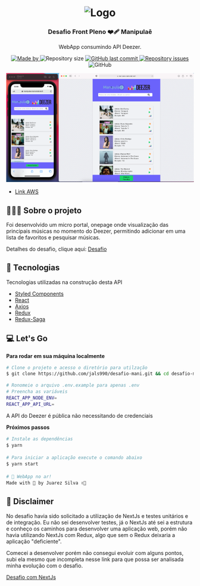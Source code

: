 <h1 align="center">
  <img alt="Logo" src="https://web.manipulae.com.br/_next/static/images/logo@2x-aefbf3fe777b1b64334b5a2724597f60.png" width="200px">
</h1>

<h3 align="center">
  Desafio Front Pleno ❤️‍🩹 Manipulaê
</h3>

<p align="center">WebApp consumindo API Deezer.</p>

<p align="center">
  <a href="https://www.linkedin.com/in/juarezsilva/" target="_blank" rel="noopener noreferrer">
    <img alt="Made by" src="https://img.shields.io/badge/made%20by-juarez%20silva-%23FF9000">
  </a>

  <img alt="Repository size" src="https://img.shields.io/github/repo-size/jals990/desafio-mani?color=%23FF9000">

  <a href="https://github.com/jals990/desafio-mani/commits/master">
    <img alt="GitHub last commit" src="https://img.shields.io/github/last-commit/jals990/desafio-mani?color=%23FF9000">
  </a>

  <a href="https://github.com/jals990/desafio-mani/issues">
    <img alt="Repository issues" src="https://img.shields.io/github/issues/jals990/desafio-mani?color=%23FF9000">
  </a>

  <img alt="GitHub" src="https://img.shields.io/github/license/jals990/desafio-mani?color=%23FF9000">
</p>

![Screenshot](screenshot.png)

- [Link AWS](https://manipulae.kairoslab.tech)

## 🧑🏽‍💻 Sobre o projeto

Foi desenvolvido um micro portal, onepage onde visualização das principais músicas no momento do Deezer, permitindo adicionar em uma lista de favoritos e pesquisar músicas.

Detalhes do desafio, clique aqui: [Desafio](https://github.com/manipulaeHealth/desafio-front-pleno/blob/main/README.md)<br />

## 🚀 Tecnologias

Tecnologias utilizadas na construção desta API

- [Styled Components](https://github.com/styled-components/styled-components)
- [React](https://reactjs.org)
- [Axios](https://github.com/axios/axios)
- [Redux](https://github.com/topics/redux)
- [Redux-Saga](https://github.com/redux-saga/redux-saga)

## 💻 Let's Go

**Para rodar em sua máquina localmente**

```bash
# Clone o projeto e acesso o diretório para utilzação
$ git clone https://github.com/jals990/desafio-mani.git && cd desafio-mani
```

```bash
# Ronomeie o arquivo .env.example para apenas .env
# Preencha as variáveis 
REACT_APP_NODE_ENV=
REACT_APP_API_URL=
```

A API do Deezer é pública não necessitando de credenciais<br />

**Próximos passos**

```bash
# Instale as dependências
$ yarn

# Para iniciar a aplicação execute o comando abaixo
$ yarn start

# 🚀 WebApp no ar!
Made with 🚀 by Juarez Silva ✌🏾
```

## 👀 Disclaimer

No desafio havia sido solicitado a utilização de NextJs e testes unitários e de integração. Eu não sei desenvolver testes, já o NextJs até sei a estrutura e conheço os caminhos para desenvolver uma aplicação web, porém não havia utilizando NextJs com Redux, algo que sem o Redux deixaria a aplicação "deficiente".

Comecei a desenvolver porém não consegui evoluir com alguns pontos, subi ela mesmo que incompleta nesse link  para que possa ser analisada minha evolução com o desafio.

[Desafio com NextJs](https://github.com/jals990/mani-beats)<br />
